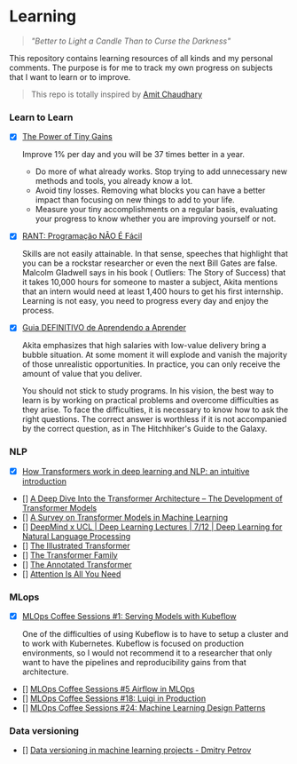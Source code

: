 # Learning

> _"Better to Light a Candle Than to Curse the Darkness"_

This repository contains learning resources of all kinds and my personal comments. The purpose is for me to track my own progress on subjects that I want to learn or to improve.

> This repo is totally inspired by [Amit Chaudhary](https://github.com/amitness/learning)

### Learn to Learn
- [X] [The Power of Tiny Gains](https://jamesclear.com/continuous-improvement)
    
    Improve 1% per day and you will be 37 times better in a year.
    * Do more of what already works. Stop trying to add unnecessary new methods and tools, you already know a lot. 
    * Avoid tiny losses. Removing what blocks you can have a better impact than focusing on new things to add to your life.
    * Measure your tiny accomplishments on a regular basis, evaluating your progress to know whether you are improving yourself or not.
- [X] [RANT: Programação NÃO É Fácil](https://www.youtube.com/watch?v=V7oUDL7E1g4)

    Skills are not easily attainable. In that sense, speeches that highlight that you can be a rockstar researcher or even the next Bill Gates are false. Malcolm Gladwell says in his book ( Outliers: The Story of Success) that it takes 10,000 hours for someone to master a subject, Akita mentions that an intern would need at least 1,400 hours to get his first internship. Learning is not easy, you need to progress every day and enjoy the process.
- [X] [Guia DEFINITIVO de Aprendendo a Aprender](https://www.youtube.com/watch?v=oUPaJxk6TZ0)

    Akita emphasizes that high salaries with low-value delivery bring a bubble situation. At some moment it will explode and vanish the majority of those unrealistic opportunities. 
    In practice, you can only receive the amount of value that you deliver.

    You should not stick to study programs. In his vision, the best way to learn is by working on practical problems and overcome difficulties as they arise.
    To face the difficulties, it is necessary to know how to ask the right questions. The correct answer is worthless if it is not accompanied by the correct question, as in The Hitchhiker's Guide to the Galaxy.

### NLP
- [X] [How Transformers work in deep learning and NLP: an intuitive introduction](https://theaisummer.com/transformer/)
- [] [A Deep Dive Into the Transformer Architecture – The Development of Transformer Models](https://blog.exxactcorp.com/a-deep-dive-into-the-transformer-architecture-the-development-of-transformer-models/)
- [] [A Survey on Transformer Models in Machine Learning](https://hannes-stark.com/assets/transformer_survey.pdf)
- [] [DeepMind x UCL | Deep Learning Lectures | 7/12 | Deep Learning for Natural Language Processing](https://www.youtube.com/watch?v=8zAP2qWAsKg&feature=youtu.be&ab_channel=DeepMind)
- [] [The Illustrated Transformer](http://jalammar.github.io/illustrated-transformer/)
- [] [The Transformer Family](https://lilianweng.github.io/lil-log/2020/04/07/the-transformer-family.html)
- [] [The Annotated Transformer](https://nlp.seas.harvard.edu/2018/04/03/attention.html)
- [] [Attention Is All You Need](https://arxiv.org/pdf/1706.03762v5.pdf)

### MLops
- [X] [MLOps Coffee Sessions #1: Serving Models with Kubeflow](https://www.youtube.com/watch?v=NNXoZ53gHyE&list=PL3vkEKxWd-ut8z29en9gIluPXkMM3ISIr&index=1)
    
    One of the difficulties of using Kubeflow is to have to setup a cluster and to work with Kubernetes. Kubeflow is focused on production environments, so I would not recommend it to a researcher that only want to have the pipelines and reproducibility gains from that architecture.
- [] [MLOps Coffee Sessions #5 Airflow in MLOps](https://www.youtube.com/watch?v=7dcUWLrGLMw&list=PL3vkEKxWd-ut8z29en9gIluPXkMM3ISIr&index=5)
- [] [MLOps Coffee Sessions #18: Luigi in Production](https://www.youtube.com/watch?v=ShBod1yXUeg&list=PL3vkEKxWd-ut8z29en9gIluPXkMM3ISIr&index=16)
- [] [MLOps Coffee Sessions #24: Machine Learning Design Patterns](https://www.youtube.com/watch?v=nwsTV2Q4hI0&list=PL3vkEKxWd-ut8z29en9gIluPXkMM3ISIr&index=22)

### Data versioning
- [] [Data versioning in machine learning projects - Dmitry Petrov](https://www.youtube.com/watch?v=BneW7jgB298)